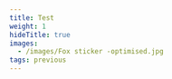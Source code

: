 ```yaml
---
title: Test
weight: 1
hideTitle: true
images:
  - /images/Fox sticker -optimised.jpg
tags: previous
---
```

